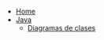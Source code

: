 <!-- _sidebar.md -->

* [Home](/)
* [Java](/java/README.md)
  * [Diagramas de clases](/java/uml.md)
